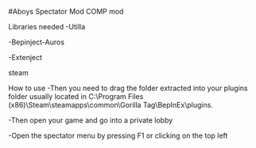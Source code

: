 
#Aboys Spectator Mod
COMP mod

Libraries needed
-Utilla

-Bepinject-Auros

-Extenject

steam

How to use
-Then you need to drag the folder extracted into your plugins folder usually located in C:\Program Files (x86)\Steam\steamapps\common\Gorilla Tag\BepInEx\plugins.

-Then open your game and go into a private lobby

-Open the spectator menu by pressing F1 or clicking on the  top left
